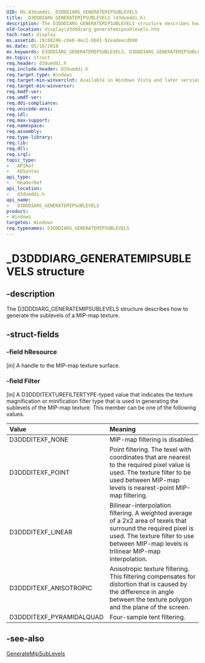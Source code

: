 ```yaml
---
UID: NS:d3dumddi._D3DDDIARG_GENERATEMIPSUBLEVELS
title: _D3DDDIARG_GENERATEMIPSUBLEVELS (d3dumddi.h)
description: The D3DDDIARG_GENERATEMIPSUBLEVELS structure describes how to generate the sublevels of a MIP-map texture.
old-location: display\d3dddiarg_generatemipsublevels.htm
tech.root: display
ms.assetid: 19c08206-cde8-4ec2-bbd1-92eadeecdb90
ms.date: 05/10/2018
ms.keywords: D3DDDIARG_GENERATEMIPSUBLEVELS, D3DDDIARG_GENERATEMIPSUBLEVELS structure [Display Devices], UMDisplayDriver_param_Structs_4000d18b-18c0-4499-bfbe-a3f5e866553b.xml, _D3DDDIARG_GENERATEMIPSUBLEVELS, d3dumddi/D3DDDIARG_GENERATEMIPSUBLEVELS, display.d3dddiarg_generatemipsublevels
ms.topic: struct
req.header: d3dumddi.h
req.include-header: D3dumddi.h
req.target-type: Windows
req.target-min-winverclnt: Available in Windows Vista and later versions of the Windows operating systems.
req.target-min-winversvr: 
req.kmdf-ver: 
req.umdf-ver: 
req.ddi-compliance: 
req.unicode-ansi: 
req.idl: 
req.max-support: 
req.namespace: 
req.assembly: 
req.type-library: 
req.lib: 
req.dll: 
req.irql: 
topic_type:
-	APIRef
-	kbSyntax
api_type:
-	HeaderDef
api_location:
-	d3dumddi.h
api_name:
-	D3DDDIARG_GENERATEMIPSUBLEVELS
product:
- Windows
targetos: Windows
req.typenames: D3DDDIARG_GENERATEMIPSUBLEVELS
---
```


# _D3DDDIARG_GENERATEMIPSUBLEVELS structure


## -description


The D3DDDIARG_GENERATEMIPSUBLEVELS structure describes how to generate the sublevels of a MIP-map texture. 


## -struct-fields




### -field hResource

[in] A handle to the MIP-map texture surface.


### -field Filter

[in] A D3DDDITEXTUREFILTERTYPE-typed value that indicates the texture magnification or minification filter type that is used in generating the sublevels of the MIP-map texture. This member can be one of the following values.

| **Value** | **Meaning** | 
|:--|:--|
| D3DDDITEXF_NONE | MIP-map filtering is disabled. | 
| D3DDDITEXF_POINT | Point filtering. The texel with coordinates that are nearest to the required pixel value is used. The texture filter to be used between MIP-map levels is nearest-point MIP-map filtering. | 
| D3DDDITEXF_LINEAR | Bilinear-interpolation filtering. A weighted average of a 2x2 area of texels that surround the required pixel is used. The texture filter to use between MIP-map levels is trilinear MIP-map interpolation. | 
| D3DDDITEXF_ANISOTROPIC | Anisotropic texture filtering. This filtering compensates for distortion that is caused by the difference in angle between the texture polygon and the plane of the screen. | 
| D3DDDITEXF_PYRAMIDALQUAD | Four-sample tent filtering. | 


## -see-also




<a href="https://msdn.microsoft.com/86567fc1-cf66-4709-a6e1-6b24408df963">GenerateMipSubLevels</a>
 

 

